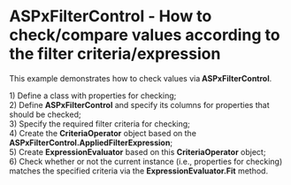 # ASPxFilterControl - How to check/compare values according to the filter criteria/expression


<p>This example demonstrates how to check values via<strong> ASPxFilterControl</strong>.</p><p>1) Define a class with properties for checking; <br />
2) Define <strong>ASPxFilterControl</strong> and specify its columns for properties that should be checked;<br />
3) Specify the required filter criteria for checking;<br />
4) Create the <strong>CriteriaOperator</strong> object based on the <strong>ASPxFilterControl.AppliedFilterExpression</strong>;<br />
5) Create <strong>ExpressionEvaluator</strong> based on this <strong>CriteriaOperator</strong> object;<br />
6) Check whether or not the current instance (i.e., properties for checking) matches the specified criteria via the <strong>ExpressionEvaluator.Fit</strong> method.</p>

<br/>


